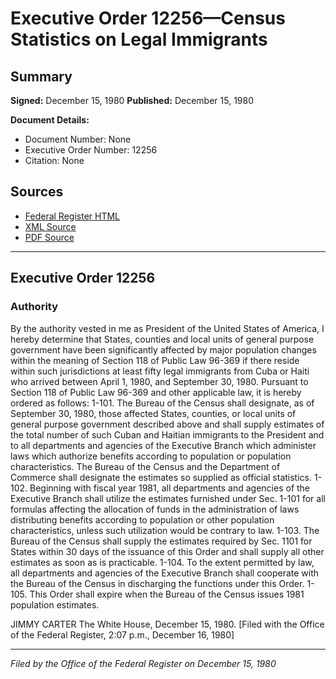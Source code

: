 # Executive Order 12256—Census Statistics on Legal Immigrants

## Summary

**Signed:** December 15, 1980
**Published:** December 15, 1980

**Document Details:**
- Document Number: None
- Executive Order Number: 12256
- Citation: None

## Sources
- [Federal Register HTML](https://www.presidency.ucsb.edu/documents/executive-order-12256-census-statistics-legal-immigrants)
- [XML Source](None)
- [PDF Source](None)

---

## Executive Order 12256

### Authority

By the authority vested in me as President of the United States of America, I hereby determine that States, counties and local units of general purpose government have been significantly affected by major population changes within the meaning of Section 118 of Public Law 96-369 if there reside within such jurisdictions at least fifty legal immigrants from Cuba or Haiti who arrived between April 1, 1980, and September 30, 1980. Pursuant to Section 118 of Public Law 96-369 and other applicable law, it is hereby ordered as follows:
1-101. The Bureau of the Census shall designate, as of September 30, 1980, those affected States, counties, or local units of general purpose government described above and shall supply estimates of the total number of such Cuban and Haitian immigrants to the President and to all departments and agencies of the Executive Branch which administer laws which authorize benefits according to population or population characteristics. The Bureau of the Census and the Department of Commerce shall designate the estimates so supplied as official statistics.
1-102. Beginning with fiscal year 1981, all departments and agencies of the Executive Branch shall utilize the estimates furnished under Sec. 1-101 for all formulas affecting the allocation of funds in the administration of laws distributing benefits according to population or other population characteristics, unless such utilization would be contrary to law.
1-103. The Bureau of the Census shall supply the estimates required by Sec. 1101 for States within 30 days of the issuance of this Order and shall supply all other estimates as soon as is practicable.
1-104. To the extent permitted by law, all departments and agencies of the Executive Branch shall cooperate with the Bureau of the Census in discharging the functions under this Order.
1-105. This Order shall expire when the Bureau of the Census issues 1981 population estimates.

JIMMY CARTER
The White House,
December 15, 1980.
[Filed with the Office of the Federal Register, 2:07 p.m., December 16, 1980]

---

*Filed by the Office of the Federal Register on December 15, 1980*
